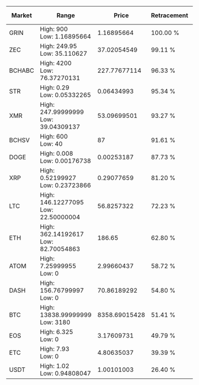 | Market | Range | Price| Retracement | Doubles to 50% |
| --- | --- | --- | --- | --- |
| GRIN | High: 900<br />Low: 1.16895664 | 1.16895664 | 100.00 % | 385.46 |
| ZEC | High: 249.95<br />Low: 35.110627 | 37.02054549 | 99.11 % | 3.85 |
| BCHABC | High: 4200<br />Low: 76.37270131 | 227.77677114 | 96.33 % | 9.39 |
| STR | High: 0.29<br />Low: 0.05332265 | 0.06434993 | 95.34 % | 2.67 |
| XMR | High: 247.99999999<br />Low: 39.04309137 | 53.09699501 | 93.27 % | 2.70 |
| BCHSV | High: 600<br />Low: 40 | 87 | 91.61 % | 3.68 |
| DOGE | High: 0.008<br />Low: 0.00176738 | 0.00253187 | 87.73 % | 1.93 |
| XRP | High: 0.52199927<br />Low: 0.23723866 | 0.29077659 | 81.20 % | 1.31 |
| LTC | High: 146.12277095<br />Low: 22.50000004 | 56.8257322 | 72.23 % | 1.48 |
| ETH | High: 362.14192617<br />Low: 82.70054863 | 186.65 | 62.80 % | 1.19 |
| ATOM | High: 7.25999955<br />Low: 0 | 2.99660437 | 58.72 % | 1.21 |
| DASH | High: 156.76799997<br />Low: 0 | 70.86189292 | 54.80 % | 1.11 |
| BTC | High: 13838.99999999<br />Low: 3180 | 8358.69015428 | 51.41 % | 1.02 |
| EOS | High: 6.325<br />Low: 0 | 3.17609731 | 49.79 % | 0.00 |
| ETC | High: 7.93<br />Low: 0 | 4.80635037 | 39.39 % | 0.00 |
| USDT | High: 1.02<br />Low: 0.94808047 | 1.00101003 | 26.40 % | 0.00 |
